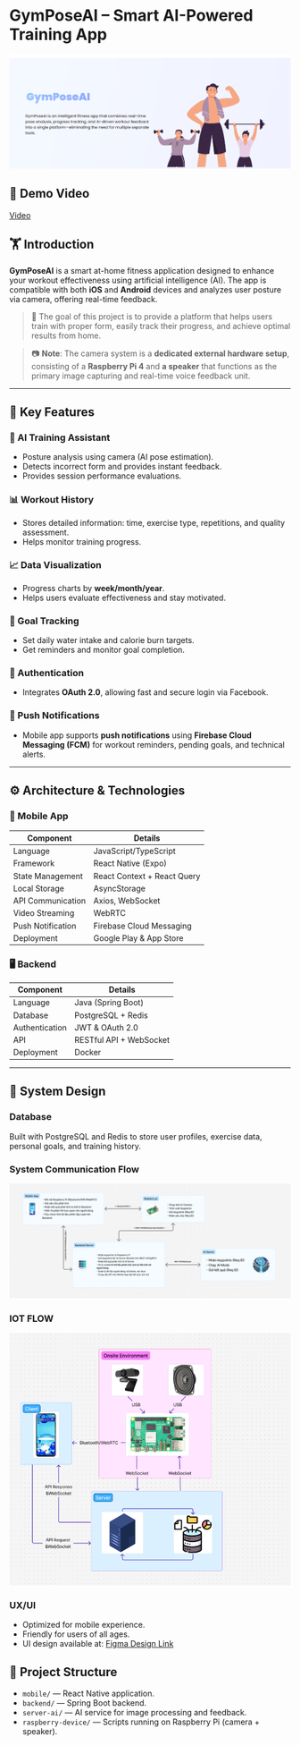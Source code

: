 # GymPoseAI – Smart AI-Powered Training App

![Thumbnail](./docs//images//thumbnail_1.png)

## 🎥 Demo Video

[Video](https://drive.google.com/file/d/1_HYK0VyCR20v1MPl7OJjiNL2PoHr1yEw/view?usp=drive_link)

## 🏋️ Introduction

**GymPoseAI** is a smart at-home fitness application designed to enhance your workout effectiveness using artificial intelligence (AI). The app is compatible with both **iOS** and **Android** devices and analyzes user posture via camera, offering real-time feedback.

> 📌 The goal of this project is to provide a platform that helps users train with proper form, easily track their progress, and achieve optimal results from home.

> 📷 **Note**: The camera system is a **dedicated external hardware setup**, consisting of a **Raspberry Pi 4** and **a speaker** that functions as the primary image capturing and real-time voice feedback unit.

---

## 🚀 Key Features

### 🤖 AI Training Assistant

-   Posture analysis using camera (AI pose estimation).
-   Detects incorrect form and provides instant feedback.
-   Provides session performance evaluations.

### 📊 Workout History

-   Stores detailed information: time, exercise type, repetitions, and quality assessment.
-   Helps monitor training progress.

### 📈 Data Visualization

-   Progress charts by **week/month/year**.
-   Helps users evaluate effectiveness and stay motivated.

### 🎯 Goal Tracking

-   Set daily water intake and calorie burn targets.
-   Get reminders and monitor goal completion.

### 🔐 Authentication

-   Integrates **OAuth 2.0**, allowing fast and secure login via Facebook.

### 🔔 Push Notifications

-   Mobile app supports **push notifications** using **Firebase Cloud Messaging (FCM)** for workout reminders, pending goals, and technical alerts.

---

## ⚙️ Architecture & Technologies

### 📱 Mobile App

| Component         | Details                     |
| ----------------- | --------------------------- |
| Language          | JavaScript/TypeScript       |
| Framework         | React Native (Expo)         |
| State Management  | React Context + React Query |
| Local Storage     | AsyncStorage                |
| API Communication | Axios, WebSocket            |
| Video Streaming   | WebRTC                      |
| Push Notification | Firebase Cloud Messaging    |
| Deployment        | Google Play & App Store     |

### 🖥 Backend

| Component      | Details                 |
| -------------- | ----------------------- |
| Language       | Java (Spring Boot)      |
| Database       | PostgreSQL + Redis      |
| Authentication | JWT & OAuth 2.0         |
| API            | RESTful API + WebSocket |
| Deployment     | Docker                  |

---

## 📐 System Design

### Database

Built with PostgreSQL and Redis to store user profiles, exercise data, personal goals, and training history.

### System Communication Flow

![ System Communication Flow](./docs//images//System%20Architecture.png)

### IOT FLOW

![ IOT Communication Flow](./docs//images//IOT_Flow.png)

### UX/UI

-   Optimized for mobile experience.
-   Friendly for users of all ages.
-   UI design available at: [Figma Design Link](https://www.figma.com/design/2GB0ydtcTsVVXGfvhwPwpN/Fitness-app--Community-?node-id=902-2905&p=f&t=4goRQRtu0oL84PbX-0)

## 📁 Project Structure

-   `mobile/` — React Native application.
-   `backend/` — Spring Boot backend.
-   `server-ai/` — AI service for image processing and feedback.
-   `raspberry-device/` — Scripts running on Raspberry Pi (camera + speaker).
